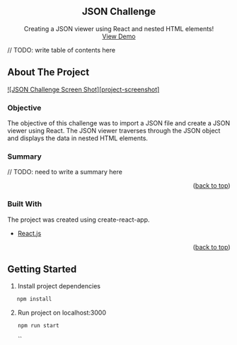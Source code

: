 <div id="top"></div>

  <h2 align="center">JSON Challenge</h2>

  <p align="center">
    Creating a JSON viewer using React and nested HTML elements!
    <br />
    <a href="">View Demo</a>
  </p>
</div>

<!-- TABLE OF CONTENTS -->

// TODO: write table of contents here

<!-- ABOUT THE PROJECT -->

## About The Project

[![JSON Challenge Screen Shot][project-screenshot]](src/img/screenShot.png)

### Objective

The objective of this challenge was to import a JSON file and create a JSON viewer using React. The JSON viewer traverses through the JSON object and displays the data in nested HTML elements.

### Summary

// TODO: need to write a summary here

<p align="right">(<a href="#top">back to top</a>)</p>

### Built With

The project was created using create-react-app.

- [React.js](https://reactjs.org/)

<p align="right">(<a href="#top">back to top</a>)</p>

<!-- GETTING STARTED -->

## Getting Started

1. Install project dependencies

```sh
   npm install
```

2. Run project on localhost:3000
   ```sh
   npm run start
   ```
   ``
